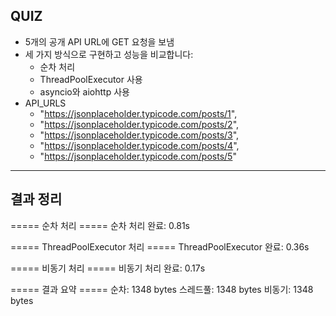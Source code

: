 ## QUIZ

- 5개의 공개 API URL에 GET 요청을 보냄
- 세 가지 방식으로 구현하고 성능을 비교합니다:
  - 순차 처리
  - ThreadPoolExecutor 사용
  - asyncio와 aiohttp 사용
- API_URLS
  - "https://jsonplaceholder.typicode.com/posts/1",
  - "https://jsonplaceholder.typicode.com/posts/2",
  - "https://jsonplaceholder.typicode.com/posts/3",
  - "https://jsonplaceholder.typicode.com/posts/4",
  - "https://jsonplaceholder.typicode.com/posts/5"

---

## 결과 정리

===== 순차 처리 =====
순차 처리 완료: 0.81s

===== ThreadPoolExecutor 처리 =====
ThreadPoolExecutor 완료: 0.36s

===== 비동기 처리 =====
비동기 처리 완료: 0.17s

===== 결과 요약 =====
순차: 1348 bytes
스레드풀: 1348 bytes
비동기: 1348 bytes

